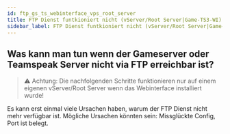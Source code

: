 ```yaml
---
id: ftp_gs_ts_webinterface_vps_root_server
title: FTP Dienst funtkioniert nicht (vServer/Root Server|Game-TS3-WI)
sidebar_label: FTP Dienst funtkioniert nicht (vServer/Root Server|Game-TS3-WI)
---
```


## Was kann man tun wenn der Gameserver oder Teamspeak Server nicht via FTP erreichbar ist? 

> ⚠️ Achtung: Die nachfolgenden Schritte funktionieren nur auf einem eigenen vServer/Root Server wenn das Webinterface installiert wurde!

Es kann erst einmal viele Ursachen haben, warum der FTP Dienst nicht mehr verfügbar ist. 
Mögliche Ursachen könnten sein: Missglückte Config, Port ist belegt. 
